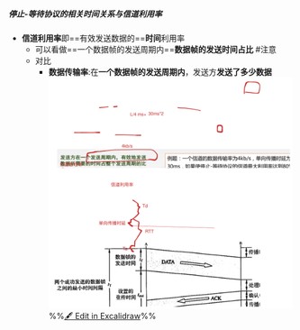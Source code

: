 ##### 停止-等待协议的相关时间关系与信道利用率
- **信道利用率**即==有效发送数据的==**时间**利用率
	- 可以看做==一个数据帧的发送周期内==**数据帧的发送时间占比**  #注意 
	- 对比
		- **数据传输率**:在**一个数据帧的发送周期内**，发送方**发送了多少数据**
![](attachments/%E6%B5%81%E9%87%8F%E6%8E%A7%E5%88%B6,%E5%8F%AF%E9%9D%A0%E4%BC%A0%E8%BE%93%E4%B8%8E%E6%BB%91%E5%8A%A8%E7%AA%97%E5%8F%A3%202022-10-07%2016.06.17.excalidraw.svg)
%%[🖋 Edit in Excalidraw](attachments/%E6%B5%81%E9%87%8F%E6%8E%A7%E5%88%B6,%E5%8F%AF%E9%9D%A0%E4%BC%A0%E8%BE%93%E4%B8%8E%E6%BB%91%E5%8A%A8%E7%AA%97%E5%8F%A3%202022-10-07%2016.06.17.excalidraw.md)%%